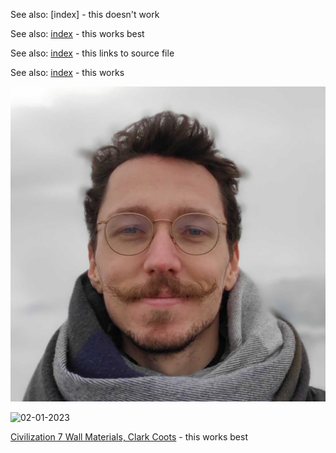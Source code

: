 See also: [index] - this doesn't work

See also: [index](/wiki/index) - this works best

See also: [index](/wiki/index.md) - this links to source file

See also: [index](/wiki/index.html) - this works

![02-01-2023](/img/02-01-2023.jpg)

![02-01-2023](/img/02-01-2023)

[Civilization 7 Wall Materials, Clark Coots](https://www.artstation.com/artwork/8BPKKQ) - this works best
